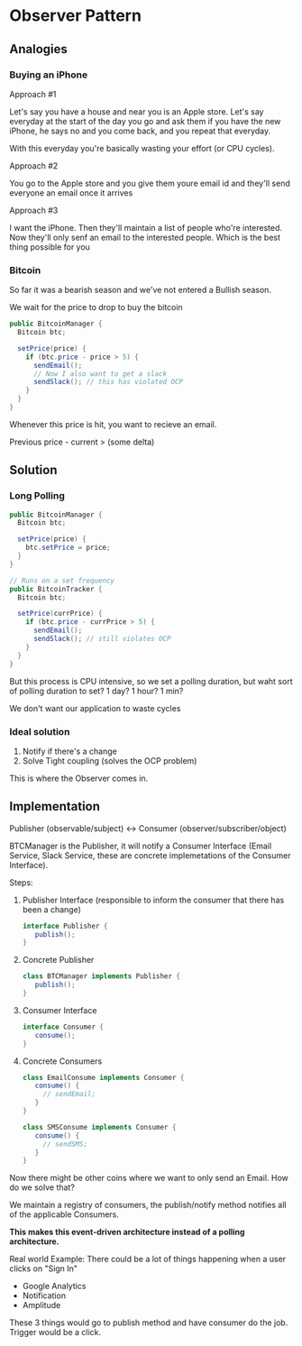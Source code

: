 # Observer Pattern

## Analogies

### Buying an iPhone

Approach #1

Let's say you have a house and near you is an Apple store.  Let's say everyday at the start of the day you go and ask them if you have the new iPhone, he says no and you come back, and you repeat that everyday.

With this everyday you're basically wasting your effort (or CPU cycles).

Approach #2

You go to the Apple store and you give them youre email id and they'll send everyone an email once it arrives

Approach #3

I want the iPhone. Then they'll maintain a list of people who're interested. Now they'll only senf an email to the interested people. Which is the best thing possible for you

### Bitcoin

So far it was a bearish season and we've not entered a Bullish season.

We wait for the price to drop to buy the bitcoin

```Java
public BitcoinManager {
  Bitcoin btc;

  setPrice(price) {
    if (btc.price - price > 5) {
      sendEmail();
      // Now I also want to get a slack
      sendSlack(); // this has violated OCP
    }
  }
}
```

Whenever this price is hit, you want to recieve an email.

Previous price - current > (some delta)

## Solution

### Long Polling

```Java
public BitcoinManager {
  Bitcoin btc;

  setPrice(price) {
    btc.setPrice = price;
  }
}

// Runs on a set frequency
public BitcoinTracker {
  Bitcoin btc;

  setPrice(currPrice) {
    if (btc.price - currPrice > 5) {
      sendEmail();
      sendSlack(); // still violates OCP
    }
  }
}
```

But this process is CPU intensive, so we set a polling duration, but waht sort of polling duration to set? 1 day? 1 hour? 1 min?

We don't want our application to waste cycles

### Ideal solution

1. Notify if there's a change
2. Solve Tight coupling (solves the OCP problem)

This is where the Observer comes in.

## Implementation

Publisher (observable/subject) <-> Consumer (observer/subscriber/object)

BTCManager is the Publisher, it will notify a Consumer Interface (Email Service, Slack Service, these are concrete implemetations of the Consumer Interface).

Steps:

1. Publisher Interface (responsible to inform the consumer that there has been a change)
   
   ```Java
   interface Publisher {
      publish();
   }
   ```

2. Concrete Publisher
   
   ```Java
   class BTCManager implements Publisher {
      publish();
   }
   ```

3. Consumer Interface
   
   ```Java
   interface Consumer {
      consume();
   }
   ```

4. Concrete Consumers
   
   ```Java
   class EmailConsume implements Consumer {
      consume() {
        // sendEmail;
      }
   }

   class SMSConsume implements Consumer {
      consume() {
        // sendSMS;
      }
   }
   ```

Now there might be other coins where we want to only send an Email. How do we solve that?

We maintain a registry of consumers, the publish/notify method notifies all of the applicable Consumers.

**This makes this event-driven architecture instead of a polling architecture.**

Real world Example: There could be a lot of things happening when a user clicks on "Sign In"

- Google Analytics
- Notification
- Amplitude

These 3 things would go to publish method and have consumer do the job. Trigger would be a click.
